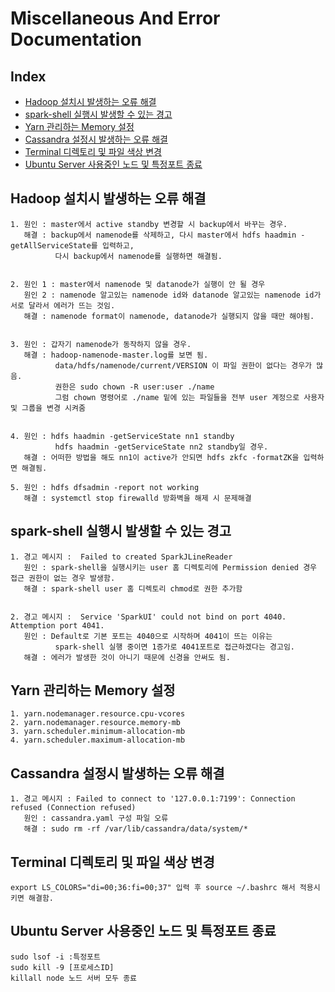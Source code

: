 # Miscellaneous And Error Documentation

## Index
- [Hadoop 설치시 발생하는 오류 해결](#Hadoop-설치시-발생하는-오류-해결)
- [spark-shell 실행시 발생할 수 있는 경고](#spark-shell-실행시-발생할-수-있는-경고)
- [Yarn 관리하는 Memory 설정](#Yarn-관리하는-Memory-설정)     
- [Cassandra 설정시 발생하는 오류 해결](#Cassandra-설정시-발생하는-오류-해결)    
- [Terminal 디렉토리 및 파일 색상 변경](#Terminal-디렉토리-및-파일-색상-변경)  
- [Ubuntu Server 사용중인 노드 및 특정포트 종료](#Ubuntu-Server-사용중인-노드-및-특정포트-종료)


## Hadoop 설치시 발생하는 오류 해결

    1. 원인 : master에서 active standby 변경할 시 backup에서 바꾸는 경우.
       해결 : backup에서 namenode를 삭제하고, 다시 master에서 hdfs haadmin -getAllServiceState를 입력하고, 
              다시 backup에서 namenode를 실행하면 해결됨.
    
      
    2. 원인 1 : master에서 namenode 및 datanode가 실행이 안 될 경우
       원인 2 : namenode 알고있는 namenode id와 datanode 알고있는 namenode id가 서로 달라서 에러가 뜨는 것임.
       해결 : namenode format이 namenode, datanode가 실행되지 않을 때만 해야됨.
      
      
    3. 원인 : 갑자기 namenode가 동작하지 않을 경우.
       해결 : hadoop-namenode-master.log를 보면 됨.
              data/hdfs/namenode/current/VERSION 이 파일 권한이 없다는 경우가 많음.
              권한은 sudo chown -R user:user ./name
              그럼 chown 명령어로 ./name 밑에 있는 파일들을 전부 user 계정으로 사용자 및 그룹을 변경 시켜줌 
      
      
    4. 원인 : hdfs haadmin -getServiceState nn1 standby
              hdfs haadmin -getServiceState nn2 standby일 경우.
       해결 : 어떠한 방법을 해도 nn1이 active가 안되면 hdfs zkfc -formatZK을 입력하면 해결됨.
       
    5. 원인 : hdfs dfsadmin -report not working
       해결 : systemctl stop firewalld 방화벽을 해제 시 문제해결 


## spark-shell 실행시 발생할 수 있는 경고 

    1. 경고 메시지 :  Failed to created SparkJLineReader
       원인 : spark-shell을 실행시키는 user 홈 디렉토리에 Permission denied 경우 접근 권한이 없는 경우 발생함.
       해결 : spark-shell user 홈 디렉토리 chmod로 권한 추가함
       
       
    2. 경고 메시지 :  Service 'SparkUI' could not bind on port 4040. Attemption port 4041.
       원인 : Default로 기본 포트는 4040으로 시작하며 4041이 뜨는 이유는 
              spark-shell 실행 중이면 1증가로 4041포트로 접근하겠다는 경고임.
       해결 : 에러가 발생한 것이 아니기 때문에 신경을 안써도 됨.


## Yarn 관리하는 Memory 설정

    1. yarn.nodemanager.resource.cpu-vcores
    2. yarn.nodemanager.resource.memory-mb
    3. yarn.scheduler.minimum-allocation-mb
    4. yarn.scheduler.maximum-allocation-mb
    
## Cassandra 설정시 발생하는 오류 해결
    
    1. 경고 메시지 : Failed to connect to '127.0.0.1:7199': Connection refused (Connection refused)
       원인 : cassandra.yaml 구성 파일 오류 
       해결 : sudo rm -rf /var/lib/cassandra/data/system/*
    
    
## Terminal 디렉토리 및 파일 색상 변경
    export LS_COLORS="di=00;36:fi=00;37" 입력 후 source ~/.bashrc 해서 적용시키면 해결함. 
    
## Ubuntu Server 사용중인 노드 및 특정포트 종료
    sudo lsof -i :특정포트
    sudo kill -9 [프로세스ID]
    killall node 노드 서버 모두 종료 
       
